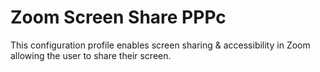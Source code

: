 # Zoom Screen Share PPPc
 This configuration profile enables screen sharing & accessibility in Zoom allowing the user to share their screen.

